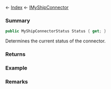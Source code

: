 ← [Index](Api-Index) ← [IMyShipConnector](Sandbox.ModAPI.Ingame.IMyShipConnector)

### Summary

```csharp
public MyShipConnectorStatus Status { get; }
```

Determines the current status of the connector.

### Returns

### Example

### Remarks

